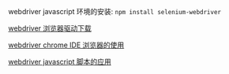 webdriver javascript 环境的安装: ```npm install selenium-webdriver```

[webdriver 浏览器驱动下载](https://www.selenium.dev/documentation/webdriver/getting_started/install_drivers/)

[webdriver chrome IDE 浏览器的使用](https://blog.csdn.net/liudinglong1989/article/details/107740061)

[webdriver javascript 脚本的应用](https://juejin.cn/post/6863511343803301896)
